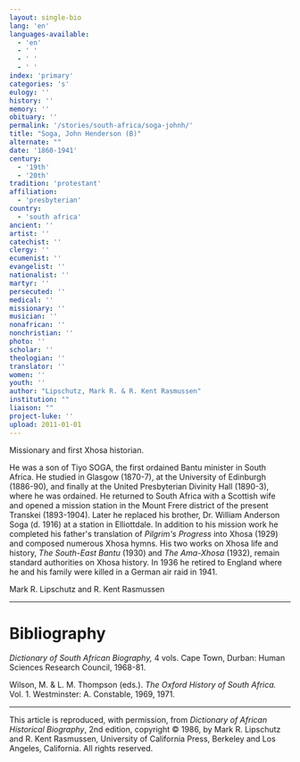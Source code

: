 ```yaml
---
layout: single-bio
lang: 'en'
languages-available:
  - 'en'
  - ' '
  - ' '
  - ' '
index: 'primary'
categories: 's'
eulogy: ''
history: ''
memory: ''
obituary: ''
permalink: '/stories/south-africa/soga-johnh/'
title: "Soga, John Henderson (B)"
alternate: ""
date: '1860-1941'
century:
  - '19th'
  - '20th'
tradition: 'protestant'
affiliation:
  - 'presbyterian'
country:
  - 'south africa'
ancient: ''
artist: ''
catechist: ''
clergy: ''
ecumenist: ''
evangelist: ''
nationalist: ''
martyr: ''
persecuted: ''
medical: ''
missionary: ''
musician: ''
nonafrican: ''
nonchristian: ''
photo: ''
scholar: ''
theologian: ''
translator: ''
women: ''
youth: ''
author: "Lipschutz, Mark R. & R. Kent Rasmussen"
institution: ""
liaison: ""
project-luke: ''
upload: 2011-01-01
---
```




Missionary and first Xhosa historian.

He was a son of Tiyo SOGA, the first ordained Bantu minister in South Africa.  He studied in Glasgow (1870-7), at the University of Edinburgh (1886-90), and finally at the United Presbyterian Divinity Hall (1890-3), where he was ordained.  He returned to South Africa with a Scottish wife and opened a mission station in the Mount Frere district of the present Transkei (1893-1904).  Later he replaced his brother, Dr. William Anderson Soga (d. 1916) at a station in Elliottdale.  In addition to his mission work he completed his father's translation of *Pilgrim's Progress* into Xhosa (1929) and composed numerous Xhosa hymns.  His two works on Xhosa life and history, *The South-East Bantu* (1930) and *The Ama-Xhosa* (1932), remain standard authorities on Xhosa history.  In 1936 he retired to England where he and his family were killed in a German air raid in 1941.

Mark R. Lipschutz and R. Kent Rasmussen

---

# Bibliography

*Dictionary of South African Biography,* 4 vols.  Cape Town, Durban: Human Sciences Research Council, 1968-81.

Wilson, M. & L. M. Thompson (eds.).  *The Oxford History of South Africa.*  Vol. 1.   Westminster: A. Constable, 1969, 1971.

---

This article is reproduced, with permission, from *Dictionary of African Historical Biography*, 2nd edition, copyright &copy; 1986, by Mark R. Lipschutz and R. Kent Rasmussen,  University of California Press, Berkeley and Los Angeles, California.  All rights reserved.